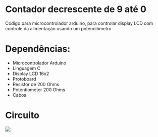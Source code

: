 # Contador decrescente de 9 até 0
Código para microcontrolador arduino, para controlar display LCD
com controle da alimentação usando um potenciômetro

# Dependências:
- Microcontrolador Arduino
- Linguagem C
- Display LCD 16x2
- Protoboard
- Resistor de 200 Ohms
- Potentiometer 200 Ohms
- Cabos

# Circuito

<img src="https://i.imgur.com/VgGPkzV.png" />
